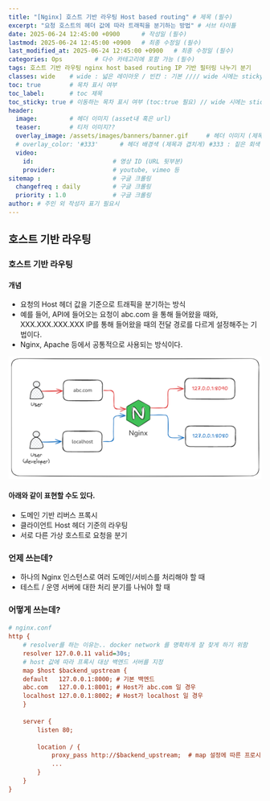```yaml
---
title: "[Nginx] 호스트 기반 라우팅 Host based routing" # 제목 (필수)
excerpt: "요청 호스트의 헤더 값에 따라 트래픽을 분기하는 방법" # 서브 타이틀
date: 2025-06-24 12:45:00 +0900      # 작성일 (필수)
lastmod: 2025-06-24 12:45:00 +0900   # 최종 수정일 (필수)
last_modified_at: 2025-06-24 12:45:00 +0900   # 최종 수정일 (필수)
categories: Ops         # 다수 카테고리에 포함 가능 (필수)
tags: 호스트 기반 라우팅 nginx host based routing IP 기반 필터링 나누기 분기     # 태그 복수개 가능 (필수)
classes: wide    # wide : 넓은 레이아웃 / 빈칸 : 기본 //// wide 시에는 sticky toc 불가
toc: true        # 목차 표시 여부
toc_label:       # toc 제목
toc_sticky: true # 이동하는 목차 표시 여부 (toc:true 필요) // wide 시에는 sticky toc 불가
header: 
  image:         # 헤더 이미지 (asset내 혹은 url)
  teaser:        # 티저 이미지??
  overlay_image: /assets/images/banners/banner.gif     # 헤더 이미지 (제목과 겹치게)
  # overlay_color: '#333'      # 헤더 배경색 (제목과 겹치게) #333 : 짙은 회색 (필수)
  video:
    id:                      # 영상 ID (URL 뒷부분)
    provider:                # youtube, vimeo 등
sitemap :                    # 구글 크롤링
  changefreq : daily         # 구글 크롤링
  priority : 1.0             # 구글 크롤링
author: # 주인 외 작성자 표기 필요시
---
```


<!--postNo: 20250624_001-->

## 호스트 기반 라우팅  

### 호스트 기반 라우팅  

#### 개념  

- 요청의 Host 헤더 값을 기준으로 트래픽을 분기하는 방식  
- 예를 들어, API에 들어오는 요청이 abc.com 을 통해 들어왔을 때와, XXX.XXX.XXX.XXX IP를 통해 들어왔을 때의 전달 경로를 다르게 설정해주는 기법이다.  
- Nginx, Apache 등에서 공통적으로 사용되는 방식이다.  

![](/assets/images/20250624_001_001.png)  

#### 아래와 같이 표현할 수도 있다.  

- 도메인 기반 리버스 프록시  
- 클라이언트 Host 헤더 기준의 라우팅  
- 서로 다른 가상 호스트로 요청을 분기  

### 언제 쓰는데?  

- 하나의 Nginx 인스턴스로 여러 도메인/서비스를 처리해야 할 때  
- 테스트 / 운영 서버에 대한 처리 분기를 나눠야 할 때  

### 어떻게 쓰는데?  

```ini
# nginx.conf
http {
    # resolver를 하는 이유는.. docker network 를 명확하게 잘 찾게 하기 위함
	resolver 127.0.0.11 valid=30s;
	# host 값에 따라 프록시 대상 백엔드 서버를 지정
	map $host $backend_upstream {
    default   127.0.0.1:8000; # 기본 백엔드
    abc.com   127.0.0.1:8001; # Host가 abc.com 일 경우
    localhost 127.0.0.1:8002; # Host가 localhost 일 경우
	}

    server {
        listen 80;

        location / {
            proxy_pass http://$backend_upstream;  # map 설정에 따른 프로시
            ...
        }
    }
}

```

